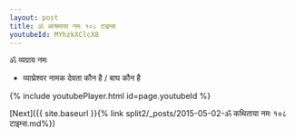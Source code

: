 ```yaml
---
layout: post
title: ॐ आश्रमाया नमः १०८ टाइम्स
youtubeId: MYhzkXClcX8
---
```

 
 
 ॐ व्यग्राय नमः  
 
 -  व्याघ्रेश्वर नामक देवता कौन है / बाघ कौन है 
 
  
 
  
 
 
 
 
 
 


{% include youtubePlayer.html id=page.youtubeId %}
 
[Next]({{ site.baseurl }}{% link  split2/_posts/2015-05-02-ॐ कथिताया नमः १०८ टाइम्स.md%})
 
